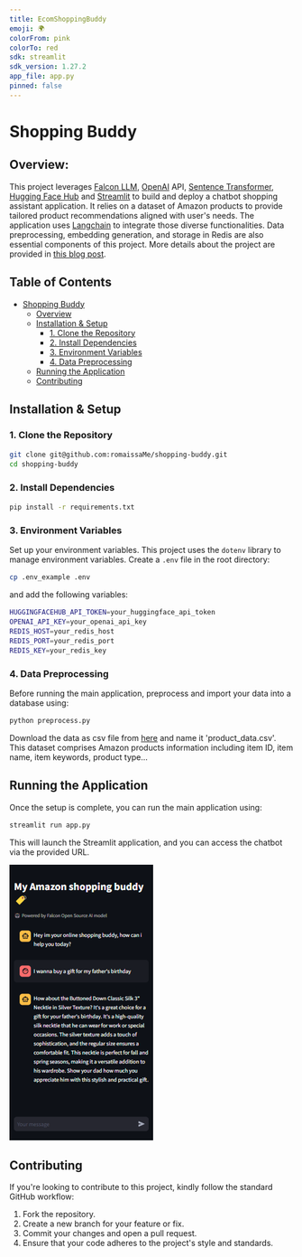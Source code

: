 ```yaml
---
title: EcomShoppingBuddy
emoji: 🌍
colorFrom: pink
colorTo: red
sdk: streamlit
sdk_version: 1.27.2
app_file: app.py
pinned: false
---
```

# Shopping Buddy

## Overview:

This project leverages [Falcon LLM](https://falconllm.tii.ae/), [OpenAI](openai.com) API, [Sentence Transformer](https://www.sbert.net/docs/installation.html#install-sentencetransformers), [Hugging Face Hub](https://huggingface.co/) and [Streamlit](https://docs.streamlit.io/) to build and deploy a chatbot shopping assistant application. It relies on a dataset of Amazon products to provide tailored product recommendations aligned with user's needs. The application uses [Langchain](https://www.langchain.com/) to integrate those diverse functionalities. Data preprocessing, embedding generation, and storage in Redis are also essential components of this project.
More details about the project are provided in [this blog post](insertalink.com).

## Table of Contents

- [Shopping Buddy](#shopping-buddy)
  * [Overview](#overview)
  * [Installation & Setup](#installation--setup)
    + [1. Clone the Repository](#1-clone-the-repository)
    + [2. Install Dependencies](#2-install-dependencies)
    + [3. Environment Variables](#3-environment-variables)
    + [4. Data Preprocessing](#4-data-preprocessing)
  * [Running the Application](#running-the-application)
  * [Contributing](#contributing)


## Installation & Setup

### 1. Clone the Repository

```bash
git clone git@github.com:romaissaMe/shopping-buddy.git
cd shopping-buddy
```

### 2. Install Dependencies

```bash
pip install -r requirements.txt
```

### 3. Environment Variables

Set up your environment variables. This project uses the `dotenv` library to manage environment variables. Create a `.env` file in the root directory:
```bash
cp .env_example .env
```

and add the following variables:

```bash
HUGGINGFACEHUB_API_TOKEN=your_huggingface_api_token
OPENAI_API_KEY=your_openai_api_key
REDIS_HOST=your_redis_host
REDIS_PORT=your_redis_port
REDIS_KEY=your_redis_key
```

### 4. Data Preprocessing

Before running the main application, preprocess and import your data into a database using:

```bash
python preprocess.py
```

Download the data as csv file from [here](https://drive.google.com/file/d/1tHWB6u3yQCuAgOYc-DxtZ8Mru3uV5_lj/view) and name it 'product_data.csv'.
This dataset comprises Amazon products information including item ID, item name, item keywords, product type...

## Running the Application

Once the setup is complete, you can run the main application using:

```bash
streamlit run app.py
```

This will launch the Streamlit application, and you can access the chatbot via the provided URL.

<img
  src="./ShoppingBudddy.png"
  style="display: inline-block;margin: 0 auto ; max-width:400px">

## Contributing

If you're looking to contribute to this project, kindly follow the standard GitHub workflow:

1. Fork the repository.
2. Create a new branch for your feature or fix.
3. Commit your changes and open a pull request.
4. Ensure that your code adheres to the project's style and standards.
